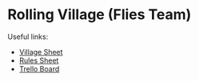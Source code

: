 # Rolling Village (Flies Team)
Useful links:
- [Village Sheet](https://boardgamegeek.com/filepage/198771/rolling-village-village-sheet)
- [Rules Sheet](https://boardgamegeek.com/filepage/198691/rolling-village-rules-sheet-v20)
- [Trello Board](https://trello.com/b/kwzbqGGc/village-flies)
